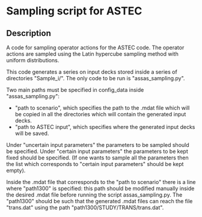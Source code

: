 # Sampling script for ASTEC

## Description

A code for sampling operator actions for the ASTEC code. The operator actions are sampled using the Latin hypercube sampling method with uniform distributions.

This code generates a series on input decks stored inside a series of directories "Sample_i/". The only code to be run is "assas_sampling.py".

Two main paths must be specified in config_data inside "assas_sampling.py":
- "path to scenario", which specifies the path to the .mdat file which will be copied in all the directories which will contain the generated input decks.
- "path to ASTEC input", which specifies where the generated input decks will be saved.

Under "uncertain input parameters" the parameters to be sampled should be specified.
Under "certain input parameters" the parameters to be kept fixed should be specified. (If one wants to sample all the parameters then the list which corresponds to "certain input parameters" should be kept empty).

Inside the .mdat file that corresponds to the "path to scenario" there is a line where "path1300" is specified: this path should be modified manually inside the desired .mdat file before running the script assas_sampling.py. The "path1300" should be such that the generated .mdat files can reach the file "trans.dat" using the path "path1300/STUDY/TRANS/trans.dat".

